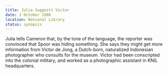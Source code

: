 ```yaml
---
title: Julia Suggests Victor
date: 3 October 1988
location: National Library
status: synopsis
---
```


Julia tells Cameron that, by the tone of the language, the reporter was convinced that Spoor was hiding something. She says they might get more information from Victor de Jong, a Dutch-born, naturalized Indonesian photographer who consults for the museum. Victor had been conscripted into the colonial military, and worked as a photographic assistant in KNIL headquarters.  
